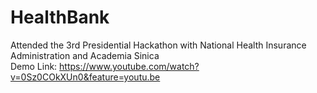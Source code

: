 # HealthBank
Attended the 3rd Presidential Hackathon with National Health Insurance Administration and Academia Sinica </br>
Demo Link: https://www.youtube.com/watch?v=0Sz0COkXUn0&feature=youtu.be
